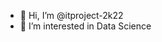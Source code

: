 - 👋 Hi, I’m @itproject-2k22
- 👀 I’m interested in Data Science
<!---
itproject-2k22/itproject-2k22 is a ✨ special ✨ repository because its `README.md` (this file) appears on your GitHub profile.
You can click the Preview link to take a look at your changes.
--->

